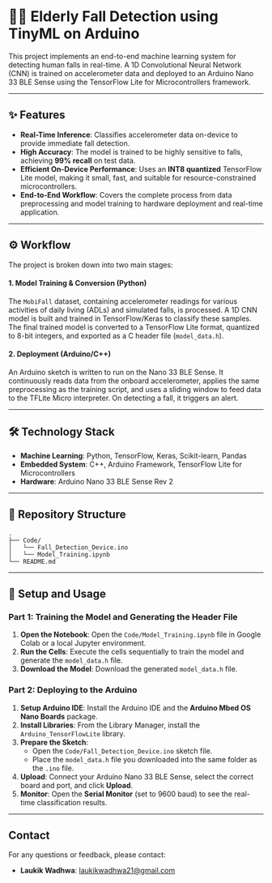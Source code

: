 # 🤸‍♂️ Elderly Fall Detection using TinyML on Arduino

This project implements an end-to-end machine learning system for detecting human falls in real-time. A 1D Convolutional Neural Network (CNN) is trained on accelerometer data and deployed to an Arduino Nano 33 BLE Sense using the TensorFlow Lite for Microcontrollers framework.

-----

## ✨ Features

  * **Real-Time Inference**: Classifies accelerometer data on-device to provide immediate fall detection.
  * **High Accuracy**: The model is trained to be highly sensitive to falls, achieving **99% recall** on test data.
  * **Efficient On-Device Performance**: Uses an **INT8 quantized** TensorFlow Lite model, making it small, fast, and suitable for resource-constrained microcontrollers.
  * **End-to-End Workflow**: Covers the complete process from data preprocessing and model training to hardware deployment and real-time application.

-----

## ⚙️ Workflow

The project is broken down into two main stages:

#### 1\. Model Training & Conversion (Python)

The `MobiFall` dataset, containing accelerometer readings for various activities of daily living (ADLs) and simulated falls, is processed. A 1D CNN model is built and trained in TensorFlow/Keras to classify these samples. The final trained model is converted to a TensorFlow Lite format, quantized to 8-bit integers, and exported as a C header file (`model_data.h`).

#### 2\. Deployment (Arduino/C++)

An Arduino sketch is written to run on the Nano 33 BLE Sense. It continuously reads data from the onboard accelerometer, applies the same preprocessing as the training script, and uses a sliding window to feed data to the TFLite Micro interpreter. On detecting a fall, it triggers an alert.

-----

## 🛠️ Technology Stack

  * **Machine Learning**: Python, TensorFlow, Keras, Scikit-learn, Pandas
  * **Embedded System**: C++, Arduino Framework, TensorFlow Lite for Microcontrollers
  * **Hardware**: Arduino Nano 33 BLE Sense Rev 2

-----

## 📂 Repository Structure

```
.
├── Code/
│   └── Fall_Detection_Device.ino
│   └── Model_Training.ipynb
└── README.md
```

-----

## 🚀 Setup and Usage

### Part 1: Training the Model and Generating the Header File

1.  **Open the Notebook**: Open the `Code/Model_Training.ipynb` file in Google Colab or a local Jupyter environment.
2.  **Run the Cells**: Execute the cells sequentially to train the model and generate the `model_data.h` file.
3.  **Download the Model**: Download the generated `model_data.h` file.

### Part 2: Deploying to the Arduino

1.  **Setup Arduino IDE**: Install the Arduino IDE and the **Arduino Mbed OS Nano Boards** package.
2.  **Install Libraries**: From the Library Manager, install the `Arduino_TensorFlowLite` library.
3.  **Prepare the Sketch**:
      * Open the `Code/Fall_Detection_Device.ino` sketch file.
      * Place the `model_data.h` file you downloaded into the same folder as the `.ino` file.
4.  **Upload**: Connect your Arduino Nano 33 BLE Sense, select the correct board and port, and click **Upload**.
5.  **Monitor**: Open the **Serial Monitor** (set to 9600 baud) to see the real-time classification results.

-----

## Contact

For any questions or feedback, please contact:

  * **Laukik Wadhwa**: laukikwadhwa21@gmail.com
